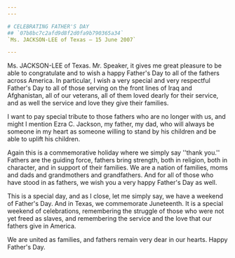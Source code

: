 ```yaml
---
---

# CELEBRATING FATHER'S DAY
## `07b8bc7c2afd9d8f2d0fa9b790365a34`
`Ms. JACKSON-LEE of Texas — 15 June 2007`

---
```



Ms. JACKSON-LEE of Texas. Mr. Speaker, it gives me great pleasure to 
be able to congratulate and to wish a happy Father's Day to all of the 
fathers across America. In particular, I wish a very special and very 
respectful Father's Day to all of those serving on the front lines of 
Iraq and Afghanistan, all of our veterans, all of them loved dearly for 
their service, and as well the service and love they give their 
families.

I want to pay special tribute to those fathers who are no longer with 
us, and might I mention Ezra C. Jackson, my father, my dad, who will 
always be someone in my heart as someone willing to stand by his 
children and be able to uplift his children.

Again this is a commemorative holiday where we simply say ''thank 
you.'' Fathers are the guiding force, fathers bring strength, both in 
religion, both in character, and in support of their families. We are a 
nation of families, moms and dads and grandmothers and grandfathers. 
And for all of those who have stood in as fathers, we wish you a very 
happy Father's Day as well.

This is a special day, and as I close, let me simply say, we have a 
weekend of Father's Day. And in Texas, we commemorate Juneteenth. It is 
a special weekend of celebrations, remembering the struggle of those 
who were not yet freed as slaves, and remembering the service and the 
love that our fathers give in America.

We are united as families, and fathers remain very dear in our 
hearts. Happy Father's Day.
